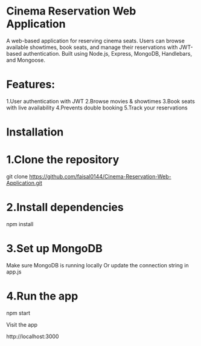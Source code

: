 # Cinema Reservation Web Application
A web-based application for reserving cinema seats. Users can browse available showtimes, book seats, and manage their reservations with JWT-based authentication. Built using Node.js, Express, MongoDB, Handlebars, and Mongoose.

# Features:
1.User authentication with JWT
2.Browse movies & showtimes
3.Book seats with live availability
4.Prevents double booking
5.Track your reservations


# Installation

# 1.Clone the repository

git clone https://github.com/faisal0144/Cinema-Reservation-Web-Application.git

# 2.Install dependencies
npm install

# 3.Set up MongoDB
Make sure MongoDB is running locally
Or update the connection string in app.js

# 4.Run the app
npm start





Visit the app

http://localhost:3000
